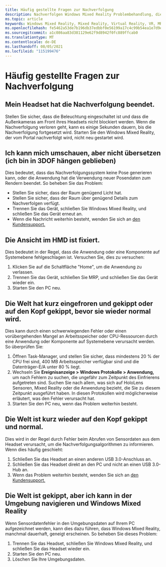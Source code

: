 ```yaml
---
title: Häufig gestellte Fragen zur Nachverfolgung
description: Nachverfolgen Windows Mixed Reality Problembehandlung, die über unsere Standarddokumentation für den Kundensupport hinausgeht.
ms.topic: article
keywords: Windows Mixed Reality, Mixed Reality, Virtual Reality, VR, MR, Problembehandlung, Fehler, Hilfe, Support, Nachverfolgung
ms.openlocfilehash: fe5462a53de7b196db37edbbf0e56199a17c4c99b54ea1e7d9edf72e0845c9e5
ms.sourcegitcommit: a1c086aa83d381129e62f9d8942f0fc889ffcab0
ms.translationtype: MT
ms.contentlocale: de-DE
ms.lasthandoff: 08/05/2021
ms.locfileid: "115199476"
---
```

# <a name="tracking-faqs"></a>Häufig gestellte Fragen zur Nachverfolgung

## <a name="my-headset-has-stopped-tracking"></a>Mein Headset hat die Nachverfolgung beendet.

Stellen Sie sicher, dass die Beleuchtung eingeschaltet ist und dass die Außenkameras am Front ihres Headsets nicht blockiert werden. Wenn die Nachverfolgung verloren geht, kann es einige Sekunden dauern, bis die Nachverfolgung fortgesetzt wird. Starten Sie den Windows Mixed Reality, der vom Portal nachverfolgt wird, nicht neu gestartet wird.

## <a name="i-can-look-around-but-i-cant-translate-im-stuck-in-3dof"></a>Ich kann mich umschauen, aber nicht übersetzen (ich bin in 3DOF hängen geblieben)

Dies bedeutet, dass das Nachverfolgungssystem keine Pose generieren kann, oder die Anwendung hat die Verwendung neuer Posendaten zum Rendern beendet. So beheben Sie das Problem:

* Stellen Sie sicher, dass der Raum genügend Licht hat.
* Stellen Sie sicher, dass der Raum über genügend Details zum Nachverfolgen verfügt.
* Trennen Sie das Gerät, schließen Sie Windows Mixed Reality, und schließen Sie das Gerät erneut an.
* Wenn die Nachricht weiterhin besteht, wenden Sie sich an [den Kundensupport.](https://support.microsoft.com/)

## <a name="the-view-in-the-hmd-is-frozen"></a>Die Ansicht im HMD ist fixiert.

Dies bedeutet in der Regel, dass die Anwendung oder eine Komponente auf Systemebene fehlgeschlagen ist. Versuchen Sie, dies zu versuchen:

1. Klicken Sie auf die Schaltfläche "Home", um die Anwendung zu verlassen.
2. Trennen Sie das Gerät, schließen Sie MRP, und schließen Sie das Gerät wieder ein.
3. Starten Sie den PC neu.

## <a name="the-world-briefly-froze-and-tilted-or-flipped-upside-down-before-returning-to-normal"></a>Die Welt hat kurz eingefroren und gekippt oder auf den Kopf gekippt, bevor sie wieder normal wird.

Dies kann durch einen schwerwiegenden Fehler oder einen vorübergehenden Mangel an Arbeitsspeicher oder CPU-Ressourcen durch eine Anwendung oder Komponente auf Systemebene verursacht werden. So überprüfen Sie:

1. Öffnen Task-Manager, und stellen Sie sicher, dass mindestens 20 % der CPU frei sind, 400 MB Arbeitsspeicher verfügbar sind und die Datenträger-E/A unter 80 % liegt.
2. Wechseln Sie **Ereignisanzeige > Windows Protokolle > Anwendung,** um nach Fehlern zu suchen, die ungefähr zum Zeitpunkt des Einfrierens aufgetreten sind. Suchen Sie nach allem, was sich auf HoloLens Sensoren, Mixed Reality oder die Anwendung bezieht, die Sie zu diesem Zeitpunkt ausgeführt haben. In diesen Protokollen wird möglicherweise erläutert, was den Fehler verursacht hat.
3. Starten Sie den PC neu, wenn das Problem weiterhin besteht.

## <a name="the-world-flipped-upside-down-momentarily-and-returned-to-normal"></a>Die Welt ist kurz wieder auf den Kopf gekippt und normal.

Dies wird in der Regel durch Fehler beim Abrufen von Sensordaten aus dem Headset verursacht, um die Nachverfolgungsalgorithmen zu informieren. Wenn dies häufig geschieht:

1. Schließen Sie das Headset an einen anderen USB 3.0-Anschluss an.
2. Schließen Sie das Headset direkt an den PC und nicht an einen USB 3.0-Hub an.
3. Wenn das Problem weiterhin besteht, wenden Sie sich an [den Kundensupport.](https://support.microsoft.com/)

## <a name="the-world-is-tilted-but-i-can-navigate-and-walk-around-in-windows-mixed-reality"></a>Die Welt ist gekippt, aber ich kann in der Umgebung navigieren und Windows Mixed Reality

Wenn Sensordatenfehler in den Umgebungsdaten auf Ihrem PC aufgezeichnet werden, kann dies dazu führen, dass Windows Mixed Reality, manchmal dauerhaft, geneigt erscheinen. So beheben Sie dieses Problem:

1. Trennen Sie das Headset, schließen Sie Windows Mixed Reality, und schließen Sie das Headset wieder ein.
2. Starten Sie den PC neu.
3. Löschen Sie Ihre Umgebungsdaten.